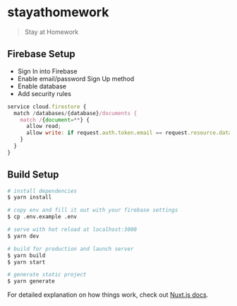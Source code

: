 # stayathomework

> Stay at Homework

## Firebase Setup
- Sign In into Firebase
- Enable email/password Sign Up method
- Enable database
- Add security rules

```js
service cloud.firestore {
  match /databases/{database}/documents {
    match /{document=**} {
      allow read;
      allow write: if request.auth.token.email == request.resource.data.classroom + '@stayathomework.app';
    }
  }
}
```

## Build Setup

```bash
# install dependencies
$ yarn install

# copy env and fill it out with your firebase settings
$ cp .env.example .env

# serve with hot reload at localhost:3000
$ yarn dev

# build for production and launch server
$ yarn build
$ yarn start

# generate static project
$ yarn generate
```

For detailed explanation on how things work, check out [Nuxt.js docs](https://nuxtjs.org).
